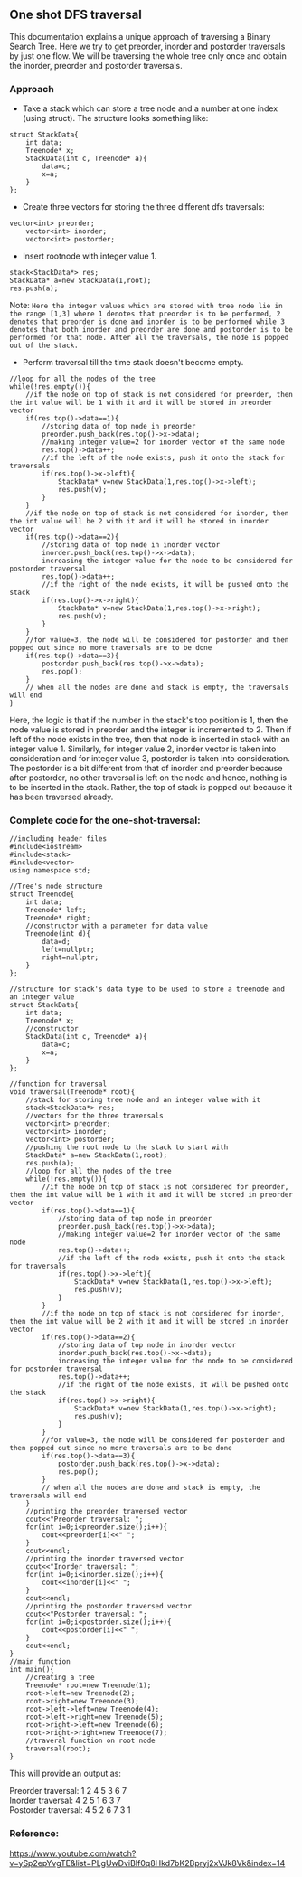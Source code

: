 ## One shot DFS traversal
This documentation explains a unique approach of traversing a Binary Search Tree. Here we try to get preorder, inorder and postorder traversals by just one flow. We will be traversing the whole tree only once and obtain the inorder, preorder and postorder traversals.
### Approach
- Take a stack which can store a tree node and a number at one index (using struct). The structure looks something like:
```
struct StackData{
    int data;
    Treenode* x;
    StackData(int c, Treenode* a){
        data=c;
        x=a;
    }
};
```
- Create three vectors for storing the three different dfs traversals:
```
vector<int> preorder;
    vector<int> inorder;
    vector<int> postorder;
```
- Insert rootnode with integer value 1.
```
stack<StackData*> res;
StackData* a=new StackData(1,root);
res.push(a);
```
Note: `Here the integer values which are stored with tree node lie in the range [1,3] where 1 denotes that preorder is to be performed, 2 denotes that preorder is done and inorder is to be performed while 3 denotes that both inorder and preorder are done and postorder is to be performed for that node. After all the traversals, the node is popped out of the stack.`
- Perform traversal till the time stack doesn't become empty.
```
//loop for all the nodes of the tree
while(!res.empty()){
    //if the node on top of stack is not considered for preorder, then the int value will be 1 with it and it will be stored in preorder vector
    if(res.top()->data==1){
        //storing data of top node in preorder
        preorder.push_back(res.top()->x->data);
        //making integer value=2 for inorder vector of the same node
        res.top()->data++;
        //if the left of the node exists, push it onto the stack for traversals
        if(res.top()->x->left){
            StackData* v=new StackData(1,res.top()->x->left);
            res.push(v);
        }
    }
    //if the node on top of stack is not considered for inorder, then the int value will be 2 with it and it will be stored in inorder vector
    if(res.top()->data==2){
        //storing data of top node in inorder vector
        inorder.push_back(res.top()->x->data);
        increasing the integer value for the node to be considered for postorder traversal
        res.top()->data++;
        //if the right of the node exists, it will be pushed onto the stack
        if(res.top()->x->right){
            StackData* v=new StackData(1,res.top()->x->right);
            res.push(v);
        }
    }
    //for value=3, the node will be considered for postorder and then popped out since no more traversals are to be done
    if(res.top()->data==3){
        postorder.push_back(res.top()->x->data);
        res.pop();
    }
    // when all the nodes are done and stack is empty, the traversals will end
}
```
Here, the logic is that if the number in the stack's top position is 1, then the node value is stored in preorder and the integer is incremented to 2. Then if left of the node exists in the tree, then that node is inserted in stack with an integer value 1.
Similarly, for integer value 2, inorder vector is taken into consideration and for integer value 3, postorder is taken into consideration. The postorder is a bit different from that of inorder and preorder because after postorder, no other traversal is left on the node and hence, nothing is to be inserted in the stack. Rather, the top of stack is popped out because it has been traversed already.

### Complete code for the one-shot-traversal:
```
//including header files
#include<iostream>
#include<stack>
#include<vector>
using namespace std;

//Tree's node structure
struct Treenode{
    int data;
    Treenode* left;
    Treenode* right;
    //constructor with a parameter for data value
    Treenode(int d){
        data=d;
        left=nullptr;
        right=nullptr;
    }
};

//structure for stack's data type to be used to store a treenode and an integer value
struct StackData{
    int data;
    Treenode* x;
    //constructor
    StackData(int c, Treenode* a){
        data=c;
        x=a;
    }
};

//function for traversal
void traversal(Treenode* root){
    //stack for storing tree node and an integer value with it
    stack<StackData*> res;
    //vectors for the three traversals
    vector<int> preorder;
    vector<int> inorder;
    vector<int> postorder;
    //pushing the root node to the stack to start with
    StackData* a=new StackData(1,root);
    res.push(a);
    //loop for all the nodes of the tree
    while(!res.empty()){
        //if the node on top of stack is not considered for preorder, then the int value will be 1 with it and it will be stored in preorder vector
        if(res.top()->data==1){
            //storing data of top node in preorder
            preorder.push_back(res.top()->x->data);
            //making integer value=2 for inorder vector of the same node
            res.top()->data++;
            //if the left of the node exists, push it onto the stack for traversals
            if(res.top()->x->left){
                StackData* v=new StackData(1,res.top()->x->left);
                res.push(v);
            }   
        }
        //if the node on top of stack is not considered for inorder, then the int value will be 2 with it and it will be stored in inorder vector
        if(res.top()->data==2){
            //storing data of top node in inorder vector
            inorder.push_back(res.top()->x->data);
            increasing the integer value for the node to be considered for postorder traversal
            res.top()->data++;
            //if the right of the node exists, it will be pushed onto the stack
            if(res.top()->x->right){
                StackData* v=new StackData(1,res.top()->x->right);
                res.push(v);
            }
        }
        //for value=3, the node will be considered for postorder and then popped out since no more traversals are to be done
        if(res.top()->data==3){
            postorder.push_back(res.top()->x->data);
            res.pop();
        }
        // when all the nodes are done and stack is empty, the traversals will end
    }
    //printing the preorder traversed vector
    cout<<"Preorder traversal: ";
    for(int i=0;i<preorder.size();i++){
        cout<<preorder[i]<<" ";
    }
    cout<<endl;
    //printing the inorder traversed vector
    cout<<"Inorder traversal: ";
    for(int i=0;i<inorder.size();i++){
        cout<<inorder[i]<<" ";
    }
    cout<<endl;
    //printing the postorder traversed vector
    cout<<"Postorder traversal: ";
    for(int i=0;i<postorder.size();i++){
        cout<<postorder[i]<<" ";
    }
    cout<<endl;
}
//main function
int main(){
    //creating a tree
    Treenode* root=new Treenode(1);
    root->left=new Treenode(2);
    root->right=new Treenode(3);
    root->left->left=new Treenode(4);
    root->left->right=new Treenode(5);
    root->right->left=new Treenode(6);
    root->right->right=new Treenode(7);
    //traveral function on root node
    traversal(root);
}
```
This will provide an output as:

Preorder traversal: 1 2 4 5 3 6 7 <br>
Inorder traversal: 4 2 5 1 6 3 7 <br>
Postorder traversal: 4 5 2 6 7 3 1

### Reference:
https://www.youtube.com/watch?v=ySp2epYvgTE&list=PLgUwDviBIf0q8Hkd7bK2Bpryj2xVJk8Vk&index=14

